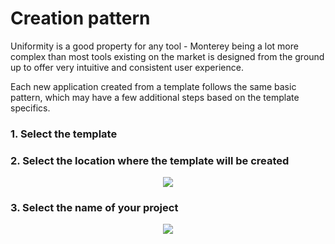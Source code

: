 # Creation pattern

Uniformity is a good property for any tool - Monterey being a lot more complex than most tools existing on the market is designed from the ground up to offer very intuitive and consistent user experience.

Each new application created from a template follows the same basic pattern, which may have a few additional steps based on the template specifics.

### 1. Select the template 

### 2. Select the location where the template will be created
<p align=center>
  <img src="https://cloud.githubusercontent.com/assets/2712405/18069442/23724ca8-6e15-11e6-931b-65eb178a3a93.png"></img>
 <br>
</p>

### 3. Select the name of your project
<p align=center>
  <img src="https://cloud.githubusercontent.com/assets/2712405/18069509/a171ee06-6e15-11e6-9b35-04eb541b0c86.png"></img>
 <br>
</p>
